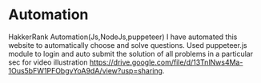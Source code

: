 # Automation
HakkerRank Automation(Js,NodeJs,puppeteer)
I have automated this website to automatically choose and solve questions. Used puppeteer.js module to login and auto submit the solution of all problems in a particular sec
for video illustration  https://drive.google.com/file/d/13TnlNws4Ma-1Ous5bFW1PFObgvYoA9dA/view?usp=sharing.
